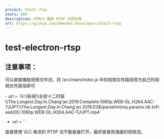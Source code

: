 ```yaml
---
project: html5-rtsp
stars: 300
description: HTML5 播放 RTSP 示例仓库
url: https://github.com/GWmodel-Developers/html5-rtsp
---
```


test-electron-rtsp
==================

注意事项：
-----

可以直接播放视频文件流，将 /src/main/index.js 中的视频文件路径改为自己的视频文件路径即可

\- url = \`G:\\\\影视\\\\长安十二时辰\\\\The.Longest.Day.In.Chang'an.2019.Complete.1080p.WEB-DL.H264.AAC-TJUPT\\\\The.Longest.Day.In.Chang'an.2019.E0${parseInt(req.params.id).toFixed(0)}.1080p.WEB-DL.H264.AAC-TJUPT.mp4\`
+ url = \`\`

直接使用 VLC 串流的 RTSP 流不能直接打开，最好直接用海康的视频流。
